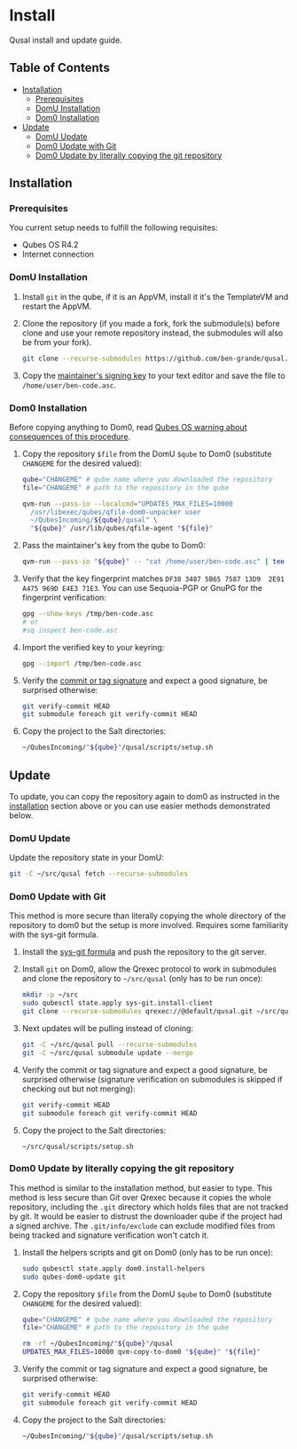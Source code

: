 # Install

Qusal install and update guide.

## Table of Contents

* [Installation](#installation)
  * [Prerequisites](#prerequisites)
  * [DomU Installation](#domu-installation)
  * [Dom0 Installation](#dom0-installation)
* [Update](#update)
  * [DomU Update](#domu-update)
  * [Dom0 Update with Git](#dom0-update-with-git)
  * [Dom0 Update by literally copying the git repository](#dom0-update-by-literally-copying-the-git-repository)

## Installation

### Prerequisites

You current setup needs to fulfill the following requisites:

- Qubes OS R4.2
- Internet connection

### DomU Installation

1.  Install `git` in the qube, if it is an AppVM, install it it's the
    TemplateVM and restart the AppVM.

2.  Clone the repository (if you made a fork, fork the submodule(s) before
    clone and use your remote repository instead, the submodules will also be
    from your fork).
    ```sh
    git clone --recurse-submodules https://github.com/ben-grande/qusal.git
    ```

3.  Copy the [maintainer's signing key](https://github.com/ben-grande/ben-grande/raw/main/DF3834875B65758713D93E91A475969DE4E371E3.asc)
    to your text editor and save the file to `/home/user/ben-code.asc`.

### Dom0 Installation

Before copying anything to Dom0, read [Qubes OS warning about consequences of
this procedure](https://www.qubes-os.org/doc/how-to-copy-from-dom0/#copying-to-dom0).

1.  Copy the repository `$file` from the DomU `$qube` to Dom0 (substitute
    `CHANGEME` for the desired valued):
    ```sh
    qube="CHANGEME" # qube name where you downloaded the repository
    file="CHANGEME" # path to the repository in the qube

    qvm-run --pass-io --localcmd="UPDATES_MAX_FILES=10000
      /usr/libexec/qubes/qfile-dom0-unpacker user
      ~/QubesIncoming/${qube}/qusal" \
      "${qube}" /usr/lib/qubes/qfile-agent "${file}"
    ```

2.  Pass the maintainer's key from the qube to Dom0:
    ```sh
    qvm-run --pass-io "${qube}" -- "cat /home/user/ben-code.asc" | tee /tmp/ben-code.asc
    ```

3.  Verify that the key fingerprint matches
    `DF38 3487 5B65 7587 13D9  2E91 A475 969D E4E3 71E3`. You can use
    Sequoia-PGP or GnuPG for the fingerprint verification:
    ```sh
    gpg --show-keys /tmp/ben-code.asc
    # or
    #sq inspect ben-code.asc
    ```

4.  Import the verified key to your keyring:
    ```sh
    gpg --import /tmp/ben-code.asc
    ```

5.  Verify the [commit or tag signature](https://www.qubes-os.org/security/verifying-signatures/#how-to-verify-signatures-on-git-repository-tags-and-commits)
    and expect a good signature, be surprised otherwise:
    ```sh
    git verify-commit HEAD
    git submodule foreach git verify-commit HEAD
    ```

6.  Copy the project to the Salt directories:
    ```sh
    ~/QubesIncoming/"${qube}"/qusal/scripts/setup.sh
    ```

## Update

To update, you can copy the repository again to dom0 as instructed in the
[installation](#installation) section above or you can use easier methods
demonstrated below.

### DomU Update

Update the repository state in your DomU:
```sh
git -C ~/src/qusal fetch --recurse-submodules
```

### Dom0 Update with Git

This method is more secure than literally copying the whole directory of the
repository to dom0 but the setup is more involved. Requires some familiarity
with the sys-git formula.

1.  Install the [sys-git formula](salt/sys-git/README.md) and push the
    repository to the git server.

2.  Install `git` on Dom0, allow the Qrexec protocol to work in submodules and
    clone the repository to `~/src/qusal` (only has to be run once):
    ```sh
    mkdir -p ~/src
    sudo qubesctl state.apply sys-git.install-client
    git clone --recurse-submodules qrexec://@default/qusal.git ~/src/qusal
    ```

3. Next updates will be pulling instead of cloning:
    ```sh
    git -C ~/src/qusal pull --recurse-submodules
    git -C ~/src/qusal submodule update --merge
    ```

4.  Verify the commit or tag signature and expect a good signature, be
    surprised otherwise (signature verification on submodules is skipped if
    checking out but not merging):
    ```sh
    git verify-commit HEAD
    git submodule foreach git verify-commit HEAD
    ```

5.  Copy the project to the Salt directories:
    ```
    ~/src/qusal/scripts/setup.sh
    ```

### Dom0 Update by literally copying the git repository

This method is similar to the installation method, but easier to type. This
method is less secure than Git over Qrexec because it copies the whole
repository, including the `.git` directory which holds files that are not
tracked by git. It would be easier to distrust the downloader qube if the
project had a signed archive. The `.git/info/exclude` can exclude modified
files from being tracked and signature verification won't catch it.

1.  Install the helpers scripts and git on Dom0 (only has to be run once):
    ```sh
    sudo qubesctl state.apply dom0.install-helpers
    sudo qubes-dom0-update git
    ```

2.  Copy the repository `$file` from the DomU `$qube` to Dom0 (substitute
    `CHANGEME` for the desired valued):
    ```sh
    qube="CHANGEME" # qube name where you downloaded the repository
    file="CHANGEME" # path to the repository in the qube

    rm -rf ~/QubesIncoming/"${qube}"/qusal
    UPDATES_MAX_FILES=10000 qvm-copy-to-dom0 "${qube}" "${file}"
    ```

3.  Verify the commit or tag signature and expect a good signature, be
    surprised otherwise:
    ```sh
    git verify-commit HEAD
    git submodule foreach git verify-commit HEAD
    ```

4.  Copy the project to the Salt directories:
    ```sh
    ~/QubesIncoming/"${qube}"/qusal/scripts/setup.sh
    ```
